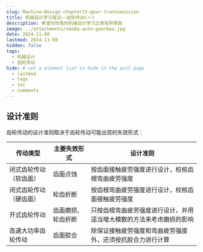 ```yaml
---
slug: Machine-Design-chapter13-gear-transsmission
title: 机械设计学习笔记——齿轮传动(一)
description: 希望对你我的机械设计学习之旅有所帮助
image: ../attachments/skoda-auto-gearbox.jpg
date: 2024-11-08
lastmod: 2024-11-08
hidden: false
tags:
  - 机械设计
  - 齿轮传动
hide: # set a element list to hide in the post page
  - lastmod
  - tags
  - toc
  - comments
---
```


## 设计准则

齿轮传动的设计准则取决于齿轮传动可能出现的失效形式：

| **传动类型**             | **主要失效形式**   | **设计准则**                                           |
|--------------------------|--------------------|--------------------------------------------------------|
| 闭式齿轮传动（软齿面）   | 齿面点蚀           | 按齿面接触疲劳强度进行设计，校核齿根弯曲疲劳强度       |
| 闭式齿轮传动（硬齿面）   | 轮齿折断           | 按齿根弯曲疲劳强度进行设计，校核齿面接触疲劳强度       |
| 开式齿轮传动             | 齿面磨损、轮齿折断 | 只按齿根弯曲疲劳强度进行设计，并用适当增大模数的方法来考虑磨损的影响 |
| 高速大功率齿轮传动       | 齿面胶合           | 除保证接触疲劳强度和弯曲疲劳强度外，还须按抗胶合力进行计算 |
